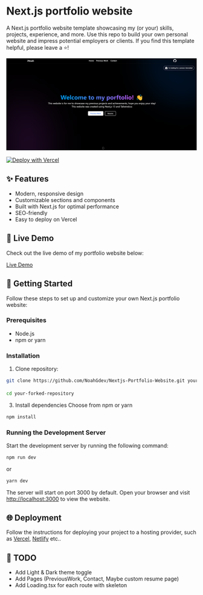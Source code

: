 # Next.js portfolio website

A Next.js portfolio website template showcasing my (or your) skills, projects, experience, and more. Use this repo to build your own personal website and impress potential employers or clients. If you find this template helpful, please leave a ⭐️!

![Project Screenshot](./public/screenshot.png)

[![Deploy with Vercel](https://vercel.com/button)](https://vercel.com/new/clone?repository-url=https%3A%2F%2Fgithub.com%2FNoahGdev%2FNext.js-Portfolio-Website)

## ✨ Features

- Modern, responsive design
- Customizable sections and components
- Built with Next.js for optimal performance
- SEO-friendly
- Easy to deploy on Vercel

## 🚀 Live Demo

Check out the live demo of my portfolio website below:

[Live Demo](https://inoah.dev)

## 🏁 Getting Started

Follow these steps to set up and customize your own Next.js portfolio website:

### Prerequisites

- Node.js
- npm or yarn

### Installation

1. Clone repository:

```bash
git clone https://github.com/NoahGdev/Nextjs-Portfolio-Website.git your-forked-repository

cd your-forked-repository
```

3. Install dependencies
   Choose from npm or yarn
```bash
npm install
```

### Running the Development Server

Start the development server by running the following command:
```bash
npm run dev
```
or
```bash
yarn dev
```

The server will start on port 3000 by default. Open your browser and visit [http://localhost:3000](http://localhost:3000) to view the website.

## 🌐 Deployment

Follow the instructions for deploying your project to a hosting provider, such as [Vercel](https://vercel.com/docs), [Netlify](https://www.netlify.com/docs) etc..

## 📝 TODO 

- Add Light & Dark theme toggle
- Add Pages (PreviousWork, Contact, Maybe custom resume page)
- Add Loading.tsx for each route with skeleton
